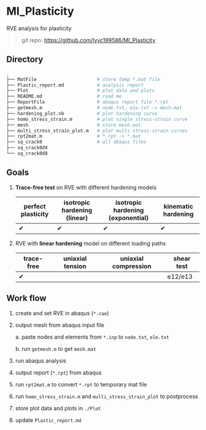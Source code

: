 # MI_Plasticity

RVE analysis for plasticity

> git repo: https://github.com/lyyc199586/MI_Plasticity

## Directory

```bash
.
├── MatFile                      # store temp *.mat file
├── Plastic_report.md            # analysis report
├── Plot                         # plot data and plots
├── README.md                    # read me
├── ReportFile                   # abaqus report file *.rpt
├── getmesh.m                    # node.txt, ele.txt -> mesh.mat
├── hardening_plot.nb            # plot hardening curve
├── homo_stress_strain.m         # plot single stress-strain curve
├── mesh                         # store mesh.mat
├── multi_stress_strain_plot.m   # plot multi stress-strain curves
├── rpt2mat.m                    # *.rpt -> *.mat
├── sq_crack0                    # all abaqus files
├── sq_crack0d4
└── sq_crack0d8
```

## Goals

1. **Trace-free test** on RVE with different hardening models

   | perfect plasticity | isotropic hardening (linear) | isotropic hardening (exponential) | kinematic hardening |
   | ------------------ | ---------------------------- | --------------------------------- | ------------------- |
   | ✔                 |  ✔                           |          ✔                     | ✔ |

2. RVE with **linear hardening** model on different loading paths

   | trace-free | uniaxial tension |  uniaxial compression    | shear test |
   | ---------- | ---------------- | ---- | ---------- |
   | ✔          |                  |      | e12/e13    |

## Work flow

1. create and set RVE in abaqus (`*.cae`)

2. output mesh from abaqus input file
  
   a. paste nodes and elements from `*.inp` to `node.txt`, `ele.txt`

   b. run `getmesh.m` to get `mesh.mat`

3. run abaqus analysis

4. output report (`*.rpt`) from abaqus

5. run `rpt2mat.m` to convert `*.rpt` to temporary mat file

6. run `homo_stress_strain.m` and `multi_stress_strain_plot` to postprocess

7. store plot data and plots in `./Plot`

8. update `Plastic_report.md`